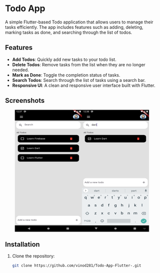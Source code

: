 # Todo App

A simple Flutter-based Todo application that allows users to manage their tasks efficiently. The app includes features such as adding, deleting, marking tasks as done, and searching through the list of todos.

## Features

- **Add Todos**: Quickly add new tasks to your todo list.
- **Delete Todos**: Remove tasks from the list when they are no longer needed.
- **Mark as Done**: Toggle the completion status of tasks.
- **Search Todos**: Search through the list of tasks using a search bar.
- **Responsive UI**: A clean and responsive user interface built with Flutter.

## Screenshots
<div style="display: flex; justify-content: center; align-items: center;">
<img src="assets/images/Screenshot_1743664031.png" alt="App Screenshot" width="220" height="400">
<img src="assets/images/Screenshot_1743664089.png" alt="App Screenshot" width="220" height="400">
</div>

## Installation

1. Clone the repository:
   ```sh
   git clone https://github.com/vinod281/Todo-App-Flutter-.git

